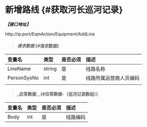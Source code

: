 # 新增路线 {#获取河长巡河记录}

_**【接口地址】**_

http://ip:port/EqmAction/Equipment/AddLine

> #### _请求数据_ {#请求数据}

| 变量名 | 类型 | 是否必须 | 描述 |
| :--- | :--- | :--- | :--- |
| LineName | string | 是 | 线路名称 |
| PersonSysNo | int | 是 | 线路所属运营商人员编码 |
|  |  |  |  |

> #### _应答数据 _ {#应答数据-（巡河记录数组）}

| 变量名 | 类型 | 是否必须 | 描述 |
| :--- | :--- | :--- | :--- |
| Body | int | 是 | 线路编码 |



